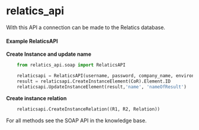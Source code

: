 # relatics_api

With this API a connection can be made to the Relatics database.


#### Example RelaticsAPI

<b>Create Instance and update name</b>

```python
    from relatics_api.soap import RelaticsAPI

    relaticsapi = RelaticsAPI(username, password, company_name, environment_id, workspace_id)
    result = relaticsapi.CreateInstanceElement(CoR).Element.ID
    relaticsapi.UpdateInstanceElement(result,'name', 'nameOfResult')
```

<b>Create instance relation</b>
```python
    relaticsapi.CreateInstanceRelation((R1, R2, Relation))
```

For all methods see the SOAP API in the knowledge base.
